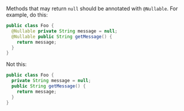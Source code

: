 

Methods that may return `null` should be annotated with `@Nullable`. For
example, do this:

```java {.good}
public class Foo {
  @Nullable private String message = null;
  @Nullable public String getMessage() {
    return message;
  }
}
```

Not this:

```java {.bad}
public class Foo {
  private String message = null;
  public String getMessage() {
    return message;
  }
}
```
